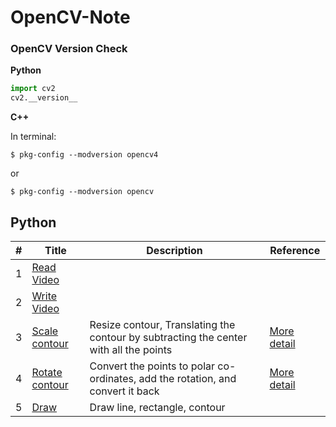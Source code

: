 # OpenCV-Note

### OpenCV Version Check 

**Python**
```python
import cv2
cv2.__version__
```

**C++**

In terminal:
```console
$ pkg-config --modversion opencv4
```
or 
```console
$ pkg-config --modversion opencv
```

## Python

| # | Title | Description | Reference |
|---| ----- | ----------- | --------- |
|1| [Read Video](./python/read-video.py)|  | |
|2| [Write Video](./python/write-video.py)|  | |
|3| [Scale contour](./python/contour/scale-contour.py)| Resize contour, Translating the contour by subtracting the center with all the points | [More detail](https://medium.com/analytics-vidhya/tutorial-how-to-scale-and-rotate-contours-in-opencv-using-python-f48be59c35a2) |
|4| [Rotate contour](./python/contour/rotate-contour.py)| Convert the points to polar co-ordinates, add the rotation, and convert it back| [More detail](https://medium.com/analytics-vidhya/tutorial-how-to-scale-and-rotate-contours-in-opencv-using-python-f48be59c35a2) | 
|5| [Draw](./draw.py)| Draw line, rectangle, contour | |
